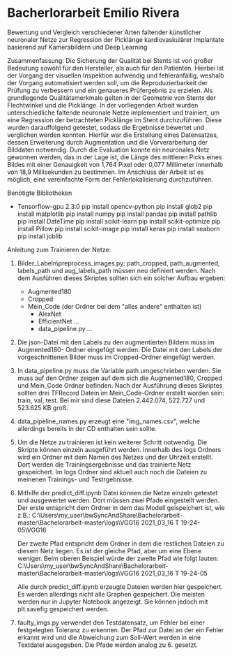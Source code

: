 # Bacherlorarbeit Emilio Rivera

Bewertung und Vergleich verschiedener Arten faltender künstlicher neuronaler Netze zur Regression der Picklänge kardiovaskulärer Implantate basierend auf Kamerabildern und Deep Learning

Zusammenfassung:
Die Sicherung der Qualität bei Stents ist von großer Bedeutung sowohl für den Hersteller,
als auch für den Patienten. Hierbei ist der Vorgang der visuellen Inspektion aufwendig und
fehleranfällig, weshalb der Vorgang automatisiert werden soll, um die Reproduzierbarkeit
der Prüfung zu verbessern und ein genaueres Prüfergebnis zu erzielen. Als grundlegende
Qualitätsmerkmale gelten in der Geometrie von Stents der Flechtwinkel und die Picklänge.
In der vorliegenden Arbeit wurden unterschiedliche faltende neuronale Netze implementiert
und trainiert, um eine Regression der betrachteten Picklänge im Stent durchzuführen.
Diese wurden darauffolgend getestet, sodass die Ergebnisse bewertet und verglichen werden
konnten. Hierfür war die Erstellung eines Datensatzes, dessen Erweiterung durch
Augmentation und die Vorverarbeitung der Bilddaten notwendig.
Durch die Evaluation konnte ein neuronales Netz gewonnen werden, das in der Lage ist,
die Länge des mittleren Picks eines Bildes mit einer Genauigkeit von 1,764 Pixel oder 0,077
Millimeter innerhalb von 18,9 Millisekunden zu bestimmen. Im Anschluss der Arbeit ist
es möglich, eine vereinfachte Form der Fehlerlokalisierung durchzuführen.



Benötigte Bibliotheken
- Tensorflow-gpu 2.3.0
pip install opencv-python
pip install glob2
pip install matplotlib
pip install numpy
pip install pandas
pip install pathlib
pip install DateTime
pip install scikit-learn
pip install scikit-optimize
pip install Pillow
pip install scikit-image
pip install keras
pip install seaborn
pip install joblib

Anleitung zum Trainieren der Netze:
1. Bilder_Labeln\preprocess_images.py: path_cropped, path_augmented, labels_path und
   aug_labels_path müssen neu definiert werden. Nach dem Ausführen dieses Skriptes
   sollten sich ein solcher Aufbau ergeben:
	- Augmented180
	- Cropped
	- Mein_Code (der Ordner bei dem "alles andere" enthalten ist)
		- AlexNet
		- EfficientNet
		...
		- data_pipeline.py
		...

2. Die json-Datei mit den Labels zu den augmentierten Bildern muss im Augmented180-
   Ordner eingefügt werden. Die Datei mit den Labels der vorgeschnittenen Bilder muss
   im Cropped-Ordner eingefügt werden.

3. In data_pipeline.py muss die Variable path umgeschrieben werden. Sie muss auf den
   Ordner zeigen auf dem sich die Augmented180, Cropped und Mein_Code Ordner befinden.
   Nach der Ausführung dieses Skriptes sollten drei TFRecord Datein im Mein_Code-Ordner
   erstellt worden sein: train, val, test. Bei mir sind diese Dateien 2.442.074, 522.727
   und 523.625 KB groß.

4. data_pipeline_names.py erzeugt eine "img_names.csv", welche allerdings bereits in der
   CD enthalten sein sollte.

5. Um die Netze zu trainieren ist kein weiterer Schritt notwendig. Die Skripte können einzeln
   ausgeführt werden. Innerhalb des logs Ordners wird ein Ordner mit dem Namen des Netzes und
   der Uhrzeit erstellt. Dort werden die Trainingsergebnisse und das trainierte Netz gespeichert.
   Im logs Ordner sind aktuell auch noch die Dateien zu meinenen Trainings- und Testrgebnisse.

6. Mithilfe der predict_diff.ipynb Datei können die Netze einzeln getestet und ausgewertet werden.
   Dort müssen zwei Pfade eingestellt werden. Der erste entspricht dem Ordner in dem das Modell
   geispeichert ist, wie z.B.:
   C:\Users\my_user\bwSyncAndShare\Bachelorarbeit-master\Bachelorarbeit-master\logs\VGG16 2021_03_16 T 19-24-05\VGG16
   
   Der zweite Pfad entspricht dem Ordner in dem die restlichen Dateien zu diesem Netz liegen. Es ist
   der gleiche Pfad, aber um eine Ebene weniger. Beim oberen Beispiel würde der zweite Pfad wie
   folgt lauten:
   C:\Users\my_user\bwSyncAndShare\Bachelorarbeit-master\Bachelorarbeit-master\logs\VGG16 2021_03_16 T 19-24-05
   
   Alle durch predict_diff.ipynb erzeugte Dateien werden hier gespeichert. Es werden allerdings nicht
   alle Graphen gespeichert. Die meisten werden nur in Jupyter Notebook angezeigt. Sie können jedoch
   mit plt.savefig gespeichert werden.

7. faulty_imgs.py verwendet den Testdatensatz, um Fehler bei einer festgelegten Toleranz zu
   erkennen. Der Pfad zur Datei an der ein Fehler erkannt wird und die Abweichung zum Soll-Wert
   werden in eine Textdatei ausgegeben. Die Pfade werden analog zu 6. gesetzt.
